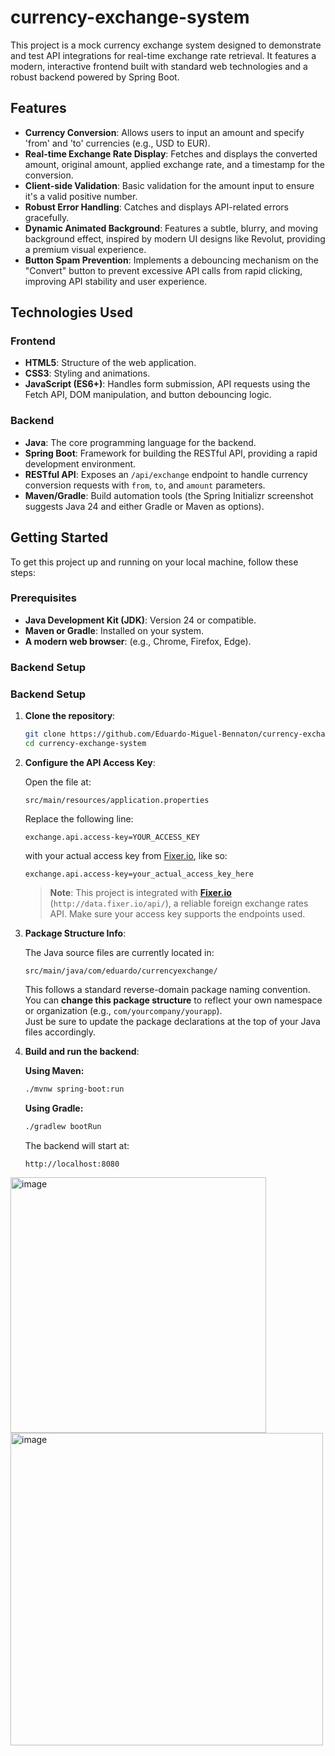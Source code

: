 # currency-exchange-system

This project is a mock currency exchange system designed to demonstrate and test API integrations for real-time exchange rate retrieval. It features a modern, interactive frontend built with standard web technologies and a robust backend powered by Spring Boot.

## Features

- **Currency Conversion**: Allows users to input an amount and specify 'from' and 'to' currencies (e.g., USD to EUR).
- **Real-time Exchange Rate Display**: Fetches and displays the converted amount, original amount, applied exchange rate, and a timestamp for the conversion.
- **Client-side Validation**: Basic validation for the amount input to ensure it's a valid positive number.
- **Robust Error Handling**: Catches and displays API-related errors gracefully.
- **Dynamic Animated Background**: Features a subtle, blurry, and moving background effect, inspired by modern UI designs like Revolut, providing a premium visual experience.
- **Button Spam Prevention**: Implements a debouncing mechanism on the "Convert" button to prevent excessive API calls from rapid clicking, improving API stability and user experience.

## Technologies Used

### Frontend

- **HTML5**: Structure of the web application.
- **CSS3**: Styling and animations.
- **JavaScript (ES6+)**: Handles form submission, API requests using the Fetch API, DOM manipulation, and button debouncing logic.

### Backend

- **Java**: The core programming language for the backend.
- **Spring Boot**: Framework for building the RESTful API, providing a rapid development environment.
- **RESTful API**: Exposes an `/api/exchange` endpoint to handle currency conversion requests with `from`, `to`, and `amount` parameters.
- **Maven/Gradle**: Build automation tools (the Spring Initializr screenshot suggests Java 24 and either Gradle or Maven as options).

## Getting Started

To get this project up and running on your local machine, follow these steps:

### Prerequisites

- **Java Development Kit (JDK)**: Version 24 or compatible.
- **Maven or Gradle**: Installed on your system.
- **A modern web browser**: (e.g., Chrome, Firefox, Edge).

### Backend Setup

### Backend Setup

1. **Clone the repository**:

   ```bash
   git clone https://github.com/Eduardo-Miguel-Bennaton/currency-exchange-system.git
   cd currency-exchange-system
   ```

2. **Configure the API Access Key**:

   Open the file at:

   ```
   src/main/resources/application.properties
   ```

   Replace the following line:

   ```
   exchange.api.access-key=YOUR_ACCESS_KEY
   ```

   with your actual access key from [Fixer.io](https://fixer.io), like so:

   ```
   exchange.api.access-key=your_actual_access_key_here
   ```

   > **Note**: This project is integrated with **[Fixer.io](https://fixer.io)** (`http://data.fixer.io/api/`), a reliable foreign exchange rates API. Make sure your access key supports the endpoints used.

3. **Package Structure Info**:

    The Java source files are currently located in:

    ```
    src/main/java/com/eduardo/currencyexchange/
    ```

    This follows a standard reverse-domain package naming convention.  
    You can **change this package structure** to reflect your own namespace or organization (e.g., `com/yourcompany/yourapp`).  
    Just be sure to update the package declarations at the top of your Java files accordingly.

4. **Build and run the backend**:

   **Using Maven:**

   ```bash
   ./mvnw spring-boot:run
   ```

   **Using Gradle:**

   ```bash
   ./gradlew bootRun
   ```

   The backend will start at:

   ```
   http://localhost:8080
   ```

<img width="409" alt="image" src="https://github.com/user-attachments/assets/8de7c17a-bbcf-41ca-afbd-95a3fca781db" />
<img width="500" alt="image" src="https://github.com/user-attachments/assets/b5335d8b-0ec4-4bd8-ad83-de8ce53acb7f" />
